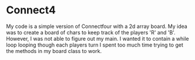 # Connect4

My code is a simple version of Connectfour with a 2d array board.
My idea was to create a board of chars to keep track of the players 'R' and 'B'.
However, I was not able to figure out my main. I wanted it to contain a while loop looping though each players turn
I spent too much time trying to get the methods in my board class to work. 

